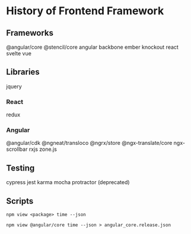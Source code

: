 # History of Frontend Framework

## Frameworks

@angular/core
@stencil/core
angular
backbone
ember
knockout
react
svelte
vue

## Libraries

jquery

### React
redux

### Angular

@angular/cdk
@ngneat/transloco
@ngrx/store
@ngx-translate/core
ngx-scrollbar
rxjs
zone.js

## Testing

cypress
jest
karma
mocha
protractor (deprecated)

## Scripts

`npm view <package> time --json`

`npm view @angular/core time --json > angular_core.release.json`

